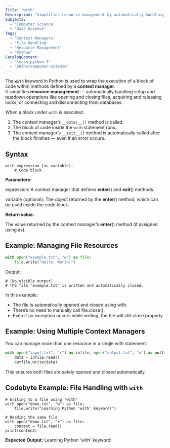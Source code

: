 ```yaml
---
Title: 'with'
Description: 'Simplifies resource management by automatically handling setup and teardown actions using context managers.'
Subjects:
  - 'Computer Science'
  - 'Data Science'
Tags:
  - 'Context Managers'
  - 'File Handling'
  - 'Resource Management'
  - 'Python'
CatalogContent:
  - 'learn-python-3'
  - 'paths/computer-science'
---
```


The **`with`** keyword in Python is used to wrap the execution of a block of code within methods defined by a **context manager**.  
It simplifies **resource management** — automatically handling setup and teardown operations like opening and closing files, acquiring and releasing locks, or connecting and disconnecting from databases.

When a block under `with` is executed:

1. The context manager’s `__enter__()` method is called.
2. The block of code inside the `with` statement runs.
3. The context manager’s `__exit__()` method is automatically called after the block finishes — even if an error occurs.

## Syntax

```pseudo
with expression [as variable]:
    # Code block
```

**Parameters:**

expression: A context manager that defines **enter**() and **exit**() methods.

variable (optional): The object returned by the **enter**() method, which can be used inside the code block.

**Return value:**

The value returned by the context manager’s **enter**() method (if assigned using as).

## Example: Managing File Resources

```py
with open("example.txt", "w") as file:
    file.write("Hello, World!")
```

Output:

```shell
# (No visible output)
# The file 'example.txt' is written and automatically closed.
```

In this example:

- The file is automatically opened and closed using with.
- There’s no need to manually call file.close().
- Even if an exception occurs while writing, the file will still close properly.

## Example: Using Multiple Context Managers

You can manage more than one resource in a single with statement:

```py
with open("input.txt", "r") as infile, open("output.txt", "w") as outfile:
    data = infile.read()
    outfile.write(data)
```

This ensures both files are safely opened and closed automatically.

## Codebyte Example: File Handling with `with`

```codebyte/python
# Writing to a file using 'with'
with open("demo.txt", "w") as file:
    file.write("Learning Python 'with' keyword!")

# Reading the same file
with open("demo.txt", "r") as file:
    content = file.read()
print(content)
```

**Expected Output:**
Learning Python 'with' keyword!
